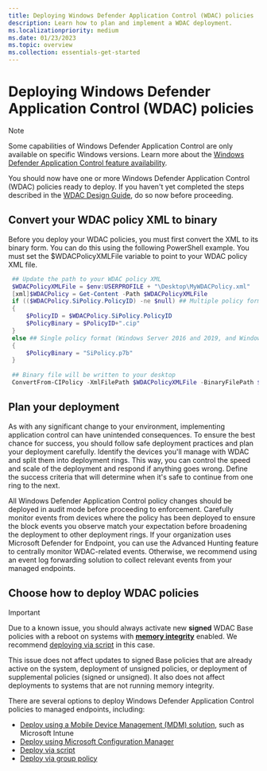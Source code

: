 ```yaml
---
title: Deploying Windows Defender Application Control (WDAC) policies
description: Learn how to plan and implement a WDAC deployment.
ms.localizationpriority: medium
ms.date: 01/23/2023
ms.topic: overview
ms.collection: essentials-get-started
---
```


# Deploying Windows Defender Application Control (WDAC) policies

> [!NOTE]
> Some capabilities of Windows Defender Application Control are only available on specific Windows versions. Learn more about the [Windows Defender Application Control feature availability](../feature-availability.md).

You should now have one or more Windows Defender Application Control (WDAC) policies ready to deploy. If you haven't yet completed the steps described in the [WDAC Design Guide](../design/wdac-design-guide.md), do so now before proceeding.

## Convert your WDAC policy XML to binary

Before you deploy your WDAC policies, you must first convert the XML to its binary form. You can do this using the following PowerShell example. You must set the $WDACPolicyXMLFile variable to point to your WDAC policy XML file.

   ```powershell
    ## Update the path to your WDAC policy XML
    $WDACPolicyXMLFile = $env:USERPROFILE + "\Desktop\MyWDACPolicy.xml"
    [xml]$WDACPolicy = Get-Content -Path $WDACPolicyXMLFile
    if (($WDACPolicy.SiPolicy.PolicyID) -ne $null) ## Multiple policy format (For Windows builds 1903+ only, including Server 2022)
    {
        $PolicyID = $WDACPolicy.SiPolicy.PolicyID
        $PolicyBinary = $PolicyID+".cip"
    }
    else ## Single policy format (Windows Server 2016 and 2019, and Windows 10 1809 LTSC)
    {
        $PolicyBinary = "SiPolicy.p7b"
    }
    
    ## Binary file will be written to your desktop
    ConvertFrom-CIPolicy -XmlFilePath $WDACPolicyXMLFile -BinaryFilePath $env:USERPROFILE\Desktop\$PolicyBinary
   ```

## Plan your deployment

As with any significant change to your environment, implementing application control can have unintended consequences. To ensure the best chance for success, you should follow safe deployment practices and plan your deployment carefully. Identify the devices you'll manage with WDAC and split them into deployment rings. This way, you can control the speed and scale of the deployment and respond if anything goes wrong. Define the success criteria that will determine when it's safe to continue from one ring to the next.

All Windows Defender Application Control policy changes should be deployed in audit mode before proceeding to enforcement. Carefully monitor events from devices where the policy has been deployed to ensure the block events you observe match your expectation before broadening the deployment to other deployment rings. If your organization uses Microsoft Defender for Endpoint, you can use the Advanced Hunting feature to centrally monitor WDAC-related events. Otherwise, we recommend using an event log forwarding solution to collect relevant events from your managed endpoints.

## Choose how to deploy WDAC policies

> [!IMPORTANT]
> Due to a known issue, you should always activate new **signed** WDAC Base policies with a reboot on systems with [**memory integrity**](../../../../hardware-security/enable-virtualization-based-protection-of-code-integrity.md) enabled. We recommend [deploying via script](deploy-wdac-policies-with-script.md) in this case.
>
> This issue does not affect updates to signed Base policies that are already active on the system, deployment of unsigned policies, or deployment of supplemental policies (signed or unsigned). It also does not affect deployments to systems that are not running memory integrity.

There are several options to deploy Windows Defender Application Control policies to managed endpoints, including:

- [Deploy using a Mobile Device Management (MDM) solution](deploy-wdac-policies-using-intune.md), such as Microsoft Intune
- [Deploy using Microsoft Configuration Manager](deploy-wdac-policies-with-memcm.md)
- [Deploy via script](deploy-wdac-policies-with-script.md)
- [Deploy via group policy](deploy-wdac-policies-using-group-policy.md)
